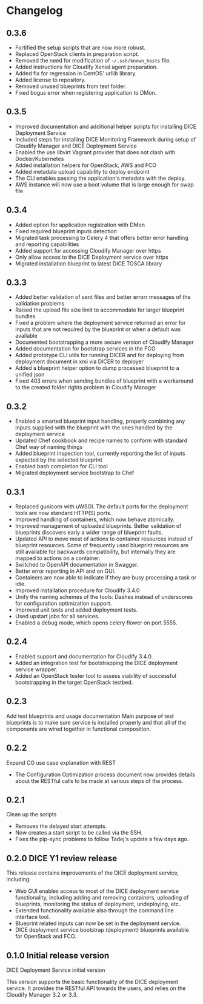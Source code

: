 # Changelog

## 0.3.6

* Fortified the setup scripts that are now more robust.
* Replaced OpenStack clients in preparation script.
* Removed the need for modification of `~/.ssh/known_hosts` file.
* Added instructions for Cloudify Xenial agent preparation.
* Added fix for regression in CentOS' urllib library.
* Added license to repository.
* Removed unused blueprints from test folder.
* Fixed bogus error when registering application to DMon.

## 0.3.5

* Improved documentation and additional helper scripts for installing DICE
  Deployment Service
* Included steps for installing DICE Monitoring Framework during setup of
  Cloudify Manager and DICE Deployment Service
* Enabled the use libvirt Vagrant provider that does not clash with
  Docker/Kubernetes
* Added installation helpers for OpenStack, AWS and FCO
* Added metadata upload capability to deploy endpoint
* The CLI enables passing the application's metadata with the deploy.
* AWS instance will now use a boot volume that is large enough for swap file


## 0.3.4

* Added option for application registration with DMon
* Fixed required blueprint inputs detection
* Migrated task processing to Celery 4 that offers better error handling
  and reporting capabilities
* Added support for accessing Cloudify Manager over https
* Only allow access to the DICE Deployment service over https
* Migrated installation blueprint to latest DICE TOSCA library


## 0.3.3

* Added better validation of sent files and better errorr messages of
  the validation problems
* Raised the upload file size limit to accommodate for larger blueprint
  bundles
* Fixed a problem where the deployment service returned an error for
  inputs that are not required by the blueprint or when a default was
  available
* Documented bootstrapping a more secure version of Cloudify Manager
* Added documentation for bootstrap services in the FCO
* Added prototype CLI utils for running DICER and for deploying
  from deployment document in xmi via DICER to deployer
* Added a blueprint helper option to dump processed blueprint to a 
  unified json
* Fixed 403 errors when sending bundles of blueprint with a workaround
  to the created folder rights problem in Cloudify Manager


## 0.3.2

* Enabled a smarted blueprint input handling, properly combining any inputs
  supplied with the blueprint with the ones handled by the deployment service
* Updated Chef cookbook and recipe names to conform with standard Chef
  way of naming things
* Added blueprint inspection tool, currently reporting the list of inputs
  expected by the selected blueprint
* Enabled bash completion for CLI tool
* Migrated deployment service bootstrap to Chef

## 0.3.1

* Replaced gunicorn with uWSGI. The default ports for the deployment tools are
  now standard HTTP(S) ports.
* Improved handling of containers, which now behave atomically.
* Improved management of uploaded blueprints. Better validation of blueprints
  discovers early a wider range of blueprint faults.
* Updated API to move most of actions to container resources instead of
  blueprint resources. Some of frequently used blueprint resources are still
  available for backwards compatibility, but internally they are mapped to
  actions on a container.
* Switched to OpenAPI documentation in Swagger.
* Better error reporting in API and on GUI.
* Containers are now able to indicate if they are busy processing a task or
  idle.
* Improved installation procedure for Cloudify 3.4.0
* Unify the naming schemes of the tools: Dashes instead of underscores for
  configuration optimization support.
* Improved unit tests and added deployment tests.
* Used upstart jobs for all services.
* Enabled a debug mode, which opens celery flower on port 5555.

## 0.2.4

* Enabled support and documentation for Cloudify 3.4.0.
* Added an integration test for bootstrapping the DICE deployment service
  wrapper.
* Added an OpenStack tester tool to assess viability of successful bootstrapping
  in the target OpenStack testbed.

## 0.2.3

Add test blueprints and usage documentation
Main purpose of test blueprints is to make sure service is installed properly
and that all of the components are wired together in functional composition.

## 0.2.2

Expand CO use case explanation with REST
* The Configuration Optimization process document now provides
  details about the RESTful calls to be made at various steps
  of the process.

## 0.2.1

Clean up the scripts
* Removes the delayed start attempts.
* Now creates a start script to be called via the SSH.
* Fixes the pip-sync problems to follow Tadej's update
  a few days ago.

## 0.2.0 DICE Y1 review release

This release contains improvements of the DICE deployment service, including:

* Web GUI enables access to most of the DICE deployment service functionality,
  including adding and removing containers, uploading of blueprints, monitoring
  the status of deployment, undeploying, etc.
* Extended functionality available also through the command line interface tool.
* Blueprint related inputs can now be set in the deployment service.
* DICE deployment service bootstrap (deployment) blueprints available for
  OpenStack and FCO.


## 0.1.0 Initial release version

DICE Deployment Service initial version

This version supports the basic functionality of the DICE deployment service.
It provides the RESTful API towards the users, and relies on the Cloudify
Manager 3.2 or 3.3.
